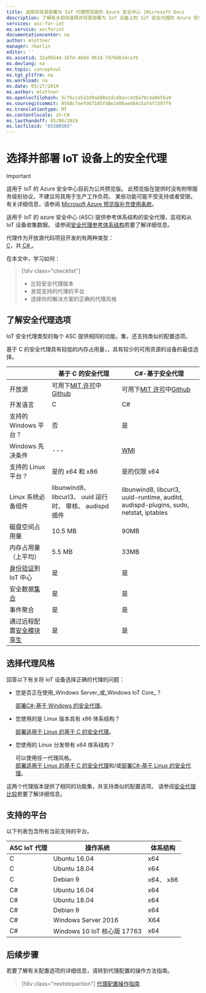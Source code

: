 ```yaml
---
title: 选择并将其部署为 IoT 代理预览版的 Azure 安全中心 |Microsoft Docs
description: 了解有关如何选择并将其部署为 IoT 设备上的 IoT 安全代理的 Azure 安全中心。
services: asc-for-iot
ms.service: ascforiot
documentationcenter: na
author: mlottner
manager: rkarlin
editor: ''
ms.assetid: 32a9564d-16fd-4b0d-9618-7d78d614ce76
ms.devlang: na
ms.topic: conceptual
ms.tgt_pltfrm: na
ms.workload: na
ms.date: 03/27/2019
ms.author: mlottner
ms.openlocfilehash: 5c76cce5a3d9add8a1dcd8acc439a70c4a8655a9
ms.sourcegitcommit: 0568c7aefd67185fd8e1400aed84c5af4f1597f9
ms.translationtype: MT
ms.contentlocale: zh-CN
ms.lasthandoff: 05/06/2019
ms.locfileid: "65200565"
---
```

# <a name="select-and-deploy-a-security-agent-on-your-iot-device"></a>选择并部署 IoT 设备上的安全代理

> [!IMPORTANT]
> 适用于 IoT 的 Azure 安全中心目前为公共预览版。
> 此预览版在提供时没有附带服务级别协议，不建议将其用于生产工作负荷。 某些功能可能不受支持或者受限。 有关详细信息，请参阅 [Microsoft Azure 预览版补充使用条款](https://azure.microsoft.com/support/legal/preview-supplemental-terms/)。

适用于 IoT 的 azure 安全中心 (ASC) 提供参考体系结构的安全代理，监视和从 IoT 设备收集数据。
请参阅[安全代理参考体系结构](security-agent-architecture.md)若要了解详细信息。

代理作为开放源代码项目开发的有两种类型： <br> [C](https://aka.ms/iot-security-github-c)，并[ C# ](https://aka.ms/iot-security-github-cs)。

在本文中，学习如何： 
> [!div class="checklist"]
> * 比较安全代理版本
> * 发现支持的代理的平台
> * 选择你的解决方案的正确的代理风格

## <a name="understand-security-agent-options"></a>了解安全代理选项

IoT 安全代理类型的每个 ASC 提供相同的功能，集，还支持类似的配置选项。 

基于 C 的安全代理具有较低的内存占用量，，具有较少的可用资源的设备的最佳选择。 

|     | 基于 C 的安全代理 | C#-基于安全代理 |
| --- | ----------- | --------- |
| 开放源 | 可用下[MIT 许可](https://en.wikipedia.org/wiki/MIT_License)中[Github](https://aka.ms/iot-security-github-cs) | 可用下[MIT 许可](https://en.wikipedia.org/wiki/MIT_License)中[Github](https://aka.ms/iot-security-github-c) |
| 开发语言    | C | C# |
| 支持的 Windows 平台？ | 否 | 是 |
| Windows 先决条件 | --- | [WMI](https://docs.microsoft.com/windows/desktop/wmisdk/) |
| 支持的 Linux 平台？ | 是的 x64 和 x86 | 是的仅限 x64 |
| Linux 系统必备组件 | libunwind8、 libcurl3、 uuid 运行时、 审核、 audispd 插件 | libunwind8, libcurl3, uuid-runtime, auditd, audispd-plugins, sudo, netstat, iptables |
| 磁盘空间占用量 | 10.5 MB | 90MB |
| 内存占用量 （上平均） | 5.5 MB | 33MB |
| [身份验证](concept-security-agent-authentication-methods.md)到 IoT 中心 | 是 | 是 |
| 安全数据[集合](how-to-agent-configuration.md#supported-security-events) | 是 | 是 |
| 事件聚合 | 是 | 是 |
| 通过远程配置[安全模块孪生](concept-security-module.md) | 是 | 是 |


## <a name="choose-an-agent-flavor"></a>选择代理风格 

回答以下有关将 IoT 设备选择正确的代理的问题：

- 您是否正在使用_Windows Server_或_Windows IoT Core_？ 

    [部署C#-基于 Windows 的安全代理](how-to-deploy-windows-cs.md)。

- 您使用的是 Linux 版本具有 x86 体系结构？ 

    [部署适用于 Linux 的基于 C 的安全代理](how-to-deploy-linux-c.md)。

- 您使用的 Linux 分发带有 x64 体系结构？

    可以使用任一代理风格。 <br>
    [部署适用于 Linux 的基于 C 的安全代理](how-to-deploy-linux-c.md)和/或[部署C#-基于 Linux 的安全代理](how-to-deploy-linux-cs.md)。

这两个代理版本提供了相同的功能集，并支持类似的配置选项。
请参阅[安全代理比较](how-to-deploy-agent.md#understand-security-agent-options)若要了解详细信息。

## <a name="supported-platforms"></a>支持的平台

以下列表包含所有当前支持的平台。

|ASC IoT 代理 |操作系统 |体系结构 |
|--------------|------------|--------------|
|C|Ubuntu 16.04 |   x64|
|C|Ubuntu 18.04 |   x64|
|C|Debian 9 |   x64、 x86|
|C#|Ubuntu 16.04    |x64|
|C#|Ubuntu 18.04    |x64|
|C#|Debian 9    |x64|
|C#|Windows Server 2016|    X64|
|C#|Windows 10 IoT 核心版 17763 |x64|

## <a name="next-steps"></a>后续步骤

若要了解有关配置选项的详细信息，请转到代理配置的操作方法指南。 
> [!div class="nextstepaction"]
> [代理配置操作指南](./how-to-agent-configuration.md)
